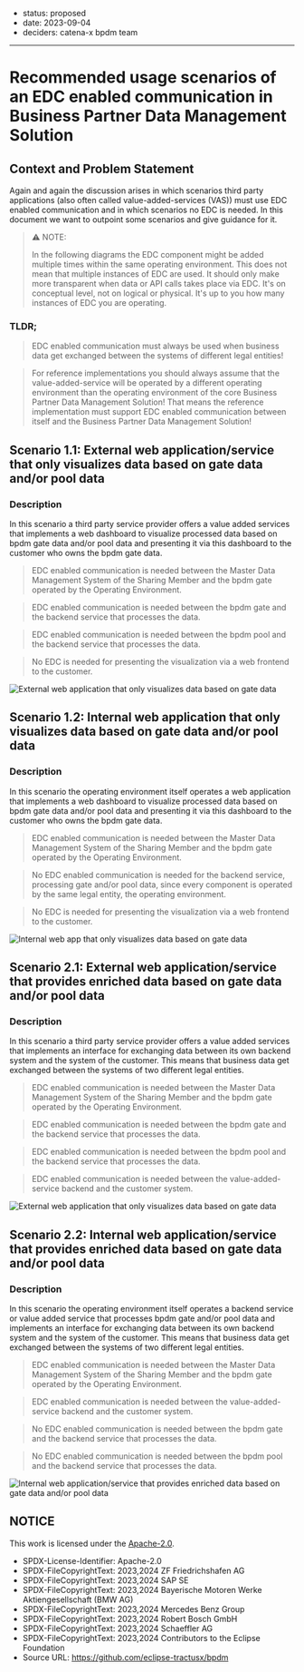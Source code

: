 <!-- Template based on: https://adr.github.io/madr/ -->

<!-- These are optional elements. Feel free to remove any of them. -->
* status: proposed
* date: 2023-09-04
* deciders: catena-x bpdm team
<!-- * consulted: {list everyone whose opinions are sought (typically subject-matter experts); and with whom there is a two-way communication} -->
<!-- * informed: {list everyone who is kept up-to-date on progress; and with whom there is a one-way communication} -->
---
<!-- we need to disable MD025, because we use the different heading "ADR Template" in the homepage (see above) than it is foreseen in the template -->
<!-- markdownlint-disable-next-line MD025 -->
# Recommended usage scenarios of an EDC enabled communication in Business Partner Data Management Solution 

## Context and Problem Statement

Again and again the discussion arises in which scenarios third party applications (also often called value-added-services (VAS)) must use EDC enabled communication and in which scenarios no EDC is needed. In this document we want to outpoint some scenarios and give guidance for it.

> :warning: NOTE: <p>
> In the following diagrams the EDC component might be added multiple times within the same operating environment. This does not mean that multiple instances of EDC are used. It should only make more transparent when data or API calls takes place via EDC. It's on conceptual level, not on logical or physical. It's up to you how many instances of EDC you are operating.

### TLDR;

> EDC enabled communication must always be used when business data get exchanged between the systems of different legal entities!

> For reference implementations you should always assume that the value-added-service will be operated by a different operating environment than the operating environment of the core Business Partner Data Management Solution! That means the reference implementation must support EDC enabled communication between itself and the Business Partner Data Management Solution!

## Scenario 1.1: External web application/service that only visualizes data based on gate data and/or pool data

### Description
In this scenario a third party service provider offers a value added services that implements a web dashboard to visualize processed data based on bpdm gate data and/or pool data and presenting it via this dashboard to the customer who owns the bpdm gate data.

> EDC enabled communication is needed between the Master Data Management System of the Sharing Member and the bpdm gate operated by the Operating Environment.

> EDC enabled communication is needed between the bpdm gate and the backend service that processes the data.

> EDC enabled communication is needed between the bpdm pool and the backend service that processes the data.

> No EDC is needed for presenting the visualization via a web frontend to the customer.

![External web application that only visualizes data based on gate data](assets/edc_usage_1_1.drawio.svg)

## Scenario 1.2: Internal web application that only visualizes data based on gate data and/or pool data

### Description
In this scenario the operating environment itself operates a web application that implements a web dashboard to visualize processed data based on bpdm gate data and/or pool data and presenting it via this dashboard to the customer who owns the bpdm gate data.

> EDC enabled communication is needed between the Master Data Management System of the Sharing Member and the bpdm gate operated by the Operating Environment.

> No EDC enabled communication is needed for the backend service, processing gate and/or pool data, since every component is operated by the same legal entity, the operating environment.

> No EDC is needed for presenting the visualization via a web frontend to the customer.
 

![Internal web app that only visualizes data based on gate data](assets/edc_usage_1_2.drawio.svg)

## Scenario 2.1: External web application/service that provides enriched data based on gate data and/or pool data

### Description
In this scenario a third party service provider offers a value added services that implements an interface for exchanging data between its own backend system and the system of the customer. This means that business data get exchanged between the systems of two different legal entities. 

> EDC enabled communication is needed between the Master Data Management System of the Sharing Member and the bpdm gate operated by the Operating Environment.

> EDC enabled communication is needed between the bpdm gate and the backend service that processes the data.

> EDC enabled communication is needed between the bpdm pool and the backend service that processes the data.

> EDC enabled communication is needed between the value-added-service backend and the customer system.

![External web application that only visualizes data based on gate data](assets/edc_usage_2_1.drawio.svg)

## Scenario 2.2: Internal web application/service that provides enriched data based on gate data and/or pool data

### Description
In this scenario the operating environment itself operates a backend service or value added service that processes bpdm gate and/or pool data and implements an interface for exchanging data between its own backend system and the system of the customer. This means that business data get exchanged between the systems of two different legal entities. 

> EDC enabled communication is needed between the Master Data Management System of the Sharing Member and the bpdm gate operated by the Operating Environment.

> EDC enabled communication is needed between the value-added-service backend and the customer system.

> No EDC enabled communication is needed between the bpdm gate and the backend service that processes the data.

> No EDC enabled communication is needed between the bpdm pool and the backend service that processes the data.


![Internal web application/service that provides enriched data based on gate data and/or pool data](assets/edc_usage_2_2.drawio.svg)


## NOTICE

This work is licensed under the [Apache-2.0](https://www.apache.org/licenses/LICENSE-2.0).

- SPDX-License-Identifier: Apache-2.0
- SPDX-FileCopyrightText: 2023,2024 ZF Friedrichshafen AG
- SPDX-FileCopyrightText: 2023,2024 SAP SE
- SPDX-FileCopyrightText: 2023,2024 Bayerische Motoren Werke Aktiengesellschaft (BMW AG)
- SPDX-FileCopyrightText: 2023,2024 Mercedes Benz Group
- SPDX-FileCopyrightText: 2023,2024 Robert Bosch GmbH
- SPDX-FileCopyrightText: 2023,2024 Schaeffler AG
- SPDX-FileCopyrightText: 2023,2024 Contributors to the Eclipse Foundation
- Source URL: https://github.com/eclipse-tractusx/bpdm

